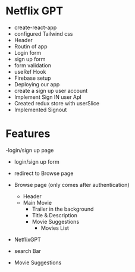 # Netflix GPT
- create-react-app 
- configured Tailwind css
- Header
- Routin of app
- Login form
- sign up form
- form validation
- useRef Hook
- Firebase setup
- Deploying our app
- create a sign up user account
- Implement Sign IN user ApI
- Created redux store with userSlice
- Implemented Signout 


# Features
-login/sign up page
 - login/sign up form
 - redirect to Browse page

- Browse page (only comes after authentication)
  - Header
  - Main Movie
    - Trailer in the background
    - Title & Description
    - Movie Suggestions
      - Movies List

- NetflixGPT
 - search Bar
 - Movie Suggestions